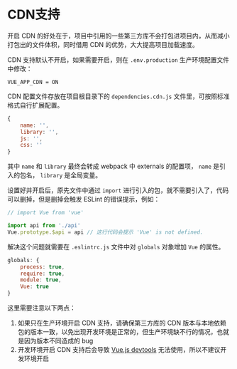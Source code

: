 # CDN支持

开启 CDN 的好处在于，项目中引用的一些第三方库不会打包进项目内，从而减小打包出的文件体积，同时借用 CDN 的优势，大大提高项目加载速度。

CDN 支持默认不开启，如果需要开启，则在 `.env.production` 生产环境配置文件中修改：

```
VUE_APP_CDN = ON
```

CDN 配置文件存放在项目根目录下的 `dependencies.cdn.js` 文件里，可按照标准格式自行扩展配置。

```js
{
    name: '',
    library: '',
    js: '',
    css: ''
}
```

其中 `name` 和 `library` 最终会转成 webpack 中 externals 的配置项， `name` 是引入的包名， `library` 是全局变量。

设置好并开启后，原先文件中通过 `import` 进行引入的包，就不需要引入了，代码可以删掉，但是删掉会触发 ESLint 的错误提示，例如：

```js
// import Vue from 'vue'

import api from './api'
Vue.prototype.$api = api // 这行代码会提示 'Vue' is not defined.
```

解决这个问题就需要在 `.eslintrc.js` 文件中对 `globals` 对象增加 `Vue` 的属性。

```js
globals: {
	process: true,
	require: true,
	module: true,
	Vue: true
}
```

这里需要注意以下两点：

1. 如果只在生产环境开启 CDN 支持，请确保第三方库的 CDN 版本与本地依赖包的版本一致，以免出现开发环境是正常的，但生产环境缺不行的情况，也就是因为版本不同造成的 bug
2. 开发环境开启 CDN 支持后会导致 [Vue.js devtools](https://chrome.google.com/webstore/detail/vuejs-devtools/nhdogjmejiglipccpnnnanhbledajbpd) 无法使用，所以不建议开发环境开启

